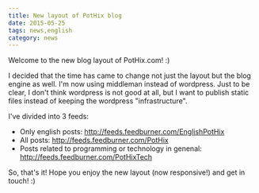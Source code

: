 ```yaml
---
title: New layout of PotHix blog
date: 2015-05-25
tags: news,english
category: news
---
```


Welcome to the new blog layout of PotHix.com! :)

I decided that the time has came to change not just the layout but the blog
engine as well. I'm now using middleman instead of wordpress. Just to be clear,
I don't think wordpress is not good at all, but I want to publish static files
instead of keeping the wordpress "infrastructure".

I've divided into 3 feeds:

* Only english posts: <http://feeds.feedburner.com/EnglishPotHix>
* All posts: <http://feeds.feedburner.com/PotHix>
* Posts related to programming or technology in genenal: <http://feeds.feedburner.com/PotHixTech>

So, that's it! Hope you enjoy the new layout (now responsive!) and get in touch! :)
